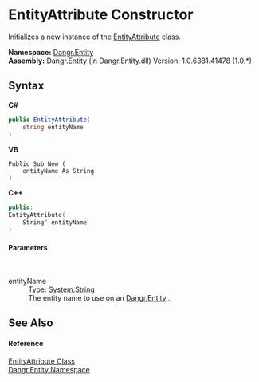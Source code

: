 # EntityAttribute Constructor 
 

Initializes a new instance of the <a href="T_Dangr_Entity_EntityAttribute">EntityAttribute</a> class.

**Namespace:**&nbsp;<a href="N_Dangr_Entity">Dangr.Entity</a><br />**Assembly:**&nbsp;Dangr.Entity (in Dangr.Entity.dll) Version: 1.0.6381.41478 (1.0.*)

## Syntax

**C#**<br />
``` C#
public EntityAttribute(
	string entityName
)
```

**VB**<br />
``` VB
Public Sub New ( 
	entityName As String
)
```

**C++**<br />
``` C++
public:
EntityAttribute(
	String^ entityName
)
```


#### Parameters
&nbsp;<dl><dt>entityName</dt><dd>Type: <a href="http://msdn2.microsoft.com/en-us/library/s1wwdcbf" target="_blank">System.String</a><br />The entity name to use on an <a href="N_Dangr_Entity">Dangr.Entity</a> .</dd></dl>

## See Also


#### Reference
<a href="T_Dangr_Entity_EntityAttribute">EntityAttribute Class</a><br /><a href="N_Dangr_Entity">Dangr.Entity Namespace</a><br />